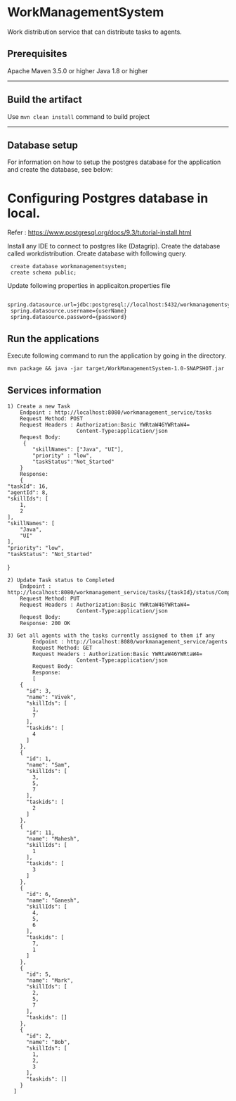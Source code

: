 # WorkManagementSystem
Work distribution service that can distribute tasks to agents.

## Prerequisites 
 Apache Maven 3.5.0 or higher
 Java 1.8 or higher

---

## Build the artifact

Use `mvn clean install` command to build project

---

## Database setup

For information on how to setup the postgres database for the application and create the database, see below:

# Configuring Postgres database in local.
 
 Refer : https://www.postgresql.org/docs/9.3/tutorial-install.html
 
Install any IDE to connect to postgres like (Datagrip). Create the database called workdistribution. Create database with following query. 

     create database workmanagementsystem;
     create schema public;
     
Update following properties in applicaiton.properties file 
     
     spring.datasource.url=jdbc:postgresql://localhost:5432/workmanagementsystem
     spring.datasource.username={userName}
     spring.datasource.password={password}
     
     

## Run the applications

Execute following command to run the application by going in the directory.

    mvn package && java -jar target/WorkManagementSystem-1.0-SNAPSHOT.jar

## Services information

	1) Create a new Task
		Endpoint : http://localhost:8080/workmanagement_service/tasks
		Request Method: POST
		Request Headers : Authorization:Basic YWRtaW46YWRtaW4=
						  Content-Type:application/json
		Request Body:
		 {
			"skillNames": ["Java", "UI"],
			"priority" : "low",
		 	"taskStatus":"Not_Started"
		}
		Response: 
		{
    "taskId": 16,
    "agentId": 8,
    "skillIds": [
        1,
        2
    ],
    "skillNames": [
        "Java",
        "UI"
    ],
    "priority": "low",
    "taskStatus": "Not_Started"
}

	2) Update Task status to Completed
		Endpoint : http://localhost:8080/workmanagement_service/tasks/{taskId}/status/Completed
		Request Method: PUT
		Request Headers : Authorization:Basic YWRtaW46YWRtaW4=
						  Content-Type:application/json
		Request Body:
		Response: 200 OK
		
	3) Get all agents with the tasks currently assigned to them if any
			Endpoint : http://localhost:8080/workmanagement_service/agents
			Request Method: GET
			Request Headers : Authorization:Basic YWRtaW46YWRtaW4=
						  Content-Type:application/json
			Request Body:
			Response: 
			[
        {
          "id": 3,
          "name": "Vivek",
          "skillIds": [
            1,
            7
          ],
          "taskids": [
            4
          ]
        },
        {
          "id": 1,
          "name": "Sam",
          "skillIds": [
            3,
            5,
            7
          ],
          "taskids": [
            2
          ]
        },
        {
          "id": 11,
          "name": "Mahesh",
          "skillIds": [
            1
          ],
          "taskids": [
            3
          ]
        },
        {
          "id": 6,
          "name": "Ganesh",
          "skillIds": [
            4,
            5,
            6
          ],
          "taskids": [
            7,
            1
          ]
        },
        {
          "id": 5,
          "name": "Mark",
          "skillIds": [
            2,
            5,
            7
          ],
          "taskids": []
        },
        {
          "id": 2,
          "name": "Bob",
          "skillIds": [
            1,
            2,
            3
          ],
          "taskids": []
        }
      ]




